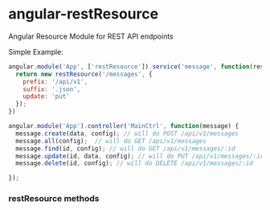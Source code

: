 angular-restResource
====================

Angular Resource Module for REST API endpoints


Simple Example:
``` js
angular.module('App', ['restResource']).service('message', function(restResource) {
  return new restResource('/messages', {
    prefix: '/api/v1',
    suffix: '.json',
    update: 'put'
  });
})

angular.module('App').controller('MainCtrl', function(message) {
  message.create(data, config); // will do POST /api/v1/messages
  message.all(config);  // will do GET /api/v1/messages
  message.find(id, config); // will do GET /api/v1/messages/:id
  message.update(id, data, config); // will do PUT /api/v1/messages/:id (but can be configured to do patch)
  message.delete(id, config); // will do DELETE /api/v1/messages/:id

});
```


### restResource methods
